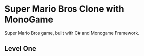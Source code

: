 # Super Mario Bros Clone with MonoGame
Super Mario Bros game, built with C# and Monogame Framework.

## Level One
